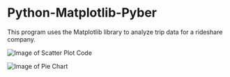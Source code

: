 # Python-Matplotlib-Pyber
This program uses the Matplotlib library to analyze trip data for a rideshare company.

![Image of Scatter Plot Code](https://github.com/finnwurtz/Python-Matplotlib-Pyber/tree/master/images/Pyber_Scatter_Plot.png)

![Image of Pie Chart](https://github.com/finnwurtz/Python-Matplotlib-Pyber/tree/master/images/Pyber_Pie_Chart.png)